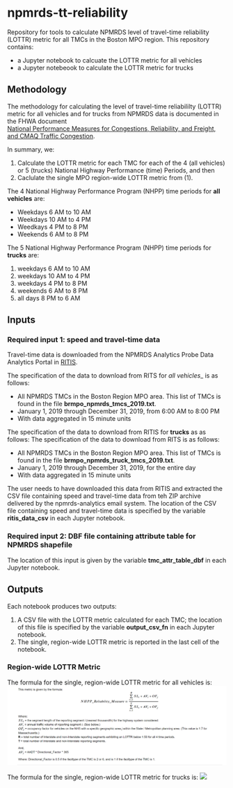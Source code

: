 # npmrds-tt-reliability
Repository for tools to calculate NPMRDS level of travel-time reliability (LOTTR) metric for all TMCs in the Boston MPO region.
This repository contains:
* a Jupyter notebook to calcuate the LOTTR metric for all vehicles
* a Jupyter notebeook to calculate the LOTTR metric for trucks

## Methodology
The methodology for calculating the level of travel-time reliabililty (LOTTR) metric 
for all vehicles and for trucks from NPMRDS data is documented in the FHWA document  
[National Performance Measures for Congestions, Reliability, and Freight, and CMAQ Traffic Congestion](https://www.fhwa.dot.gov/tpm/guidance/hif18040.pdf).

In summary, we:
1. Calculate the LOTTR metric for each TMC for each of the 4 (all vehicles) or 5 (trucks) National Highway Performance (time) Periods, and then
2. Caclulate the single MPO region-wide LOTTR metric from \(1\).

The 4 National Highway Performance Program (NHPP) time periods for __all vehicles__ are:  
* Weekdays 6 AM to 10 AM
* Weekdays 10 AM to 4 PM
* Weedkays 4 PM to 8 PM
* Weekends 6 AM to 8 PM

The 5 National Highway Performance Program (NHPP) time periods for __trucks__ are:  
1. weekdays 6 AM to 10 AM
2. weekdays 10 AM to 4 PM
3. weekdays 4 PM to 8 PM
4. weekends 6 AM to 8 PM
5. all days 8 PM to 6 AM

## Inputs
### Required input 1: speed and travel-time data
Travel-time data is downloaded from the NPMRDS Analytics Probe Data Analytics Portal in [RITIS](https://ritis.org).  

The specification of the data to download from RITS for _all vehicles__ is as follows:
* All NPMRDS TMCs in the Boston Region MPO area. This list of TMCs is found in the file __brmpo\_npmrds\_tmcs\_2019.txt__.
* January 1, 2019 through December 31, 2019, from 6:00 AM to 8:00 PM
* With data aggregated in 15 minute units

The specification of the data to download from RITIS for __trucks__ as as follows:
The specification of the data to download from RITS is as follows:
* All NPMRDS TMCs in the Boston Region MPO area. This list of TMCs is found in the file __brmpo\_npmrds\_truck\_tmcs\_2019.txt__.
* January 1, 2019 through December 31, 2019, for the entire day
* With data aggregated in 15 minute units

The user needs to have downloaded this data from RITIS and extracted the CSV file containing speed and travel-time data from teh ZIP archive
delivered by the npmrds-analytics email system.   The location of the CSV file containing speed and travel-time data is specified by
 the variable __ritis\_data\_csv__ in each Jupyter notebook.

### Required input 2: DBF file containing attribute table for NPMRDS shapefile
The location of this input is given by the variable __tmc\_attr\_table\_dbf__ in each Jupyter notebook.

## Outputs
Each notebook produces two outputs:
1. A CSV file with the LOTTR metric calculated for each TMC; the location of this file is specified by the variable __output_csv_fn__ in each Jupyter notebook.
2. The single, region-wide LOTTR metric is reported in the last cell of the notebook.

### Region-wide LOTTR Metric
The formula for the single, region-wide LOTTR metric for all vehicles is:
<img src="img/all_vehicles_metric.png"></img>

The formula for the single, region-wide LOTTR metric for trucks is:
<img src="img/trucks_metric.png"></img>